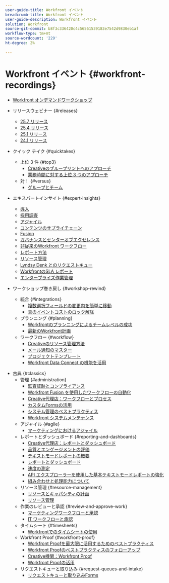```yaml
---
user-guide-title: Workfront イベント
breadcrumb-title: Workfront イベント
user-guide-description: Workfront イベント
solution: Workfront
source-git-commit: b8f3c336420c4c56561539183e7542d9830eb1af
workflow-type: tm+mt
source-wordcount: '229'
ht-degree: 2%

---
```



# Workfront イベント {#workfront-recordings}

+ [Workfront オンデマンドワークショップ](overview.md)

+ リリースウェビナー {#releases}
   + [25.7 リリース](releases/25-7-release-webinar.md)
   + [25.4 リリース](releases/25-4-release-webinar.md)
   + [25.1 リリース](releases/25-1-release-webinar.md)
   + [24.1 リリース](releases/24-1-release-webinar.md)
+ クイック テイク {#quicktakes}
   + 上位 3 件 {#top3}
      + [Creativeのブループリントへのアプローチ](top3/blueprints.md)
      + [業務時間に対する上位 3 つのアプローチ](top3/office-hours.md)
   + 対！ {#versus}
      + [グループとチーム](versus/groups-vs-teams.md)
+ エキスパートインサイト {#expert-insights}
   + [導入](expert-insights/adoption.md)
   + [採用調査](expert-insights/adoption-surveys.md)
   + [アジャイル](expert-insights/agile.md)
   + [コンテンツのサプライチェーン](expert-insights/content-supply-chain.md)
   + [Fusion](expert-insights/fusion.md)
   + [ガバナンスとセンターオブエクセレンス](expert-insights/centers-of-excellence.md)
   + [非従来のWorkfront ワークフロー](expert-insights/non-traditional-workfront-workflows.md)
   + [レポート方法](expert-insights/reporting-practices.md)
   + [リソース管理](expert-insights/resource-management.md)
   + [Lyndsy Denk とのリクエストキュー](expert-insights/request-queues.md)
   + [WorkfrontのSLA レポート](expert-insights/sla-reporting.md)
   + [エンタープライズ作業管理](expert-insights/enterprise-work-management.md)
+ ワークショップ巻き戻し {#workshop-rewind}
   + 統合 {#integrations}
      + [複数選択フィールドの変更内を簡単に移動](workshop-rewind/integrations/mulit-select-fields.md)
      + [真のイベントコストのロック解除](workshop-rewind/integrations/event-costs.md)
   + プランニング {#planning}
      + [Workfrontのプランニングによるチームレベルの成功](workshop-rewind/planning/team-success-workfront-planning.md)
      + [最新のWorkfront計画](workshop-rewind/planning/workfront-planning.md)
   + ワークフロー {#workflow}
      + [Creativeのリソース管理方法](classics/creative-ways-of-managing-resources.md)
      + [メール通知のマスター](workshop-rewind/workflow/email-notifications.md)
      + [プロジェクトテンプレート](workshop-rewind/workflow/project-templates.md)
      + [Workfront Data Connect の機能を活用](workshop-rewind/workflow/data-connect.md)

<!--  + Planning {#planning}
  + Integrations {#integrations}
-->

+ 古典 {#classics}
   + 管理 {#administration}
      + [監査証跡とコンプライアンス](user-groups/audit-trails-and-compliance.md)
      + [Workfront Fusion を使用したワークフローの自動化](user-groups/automating-workflows-with-workfront-fusion.md)
      + [Creative代理店：ワークフローとプロセス](user-groups/creative-agencies-workflows-and-process.md)
      + [カスタムFormsの活用](user-groups/leveraging-custom-forms.md)
      + [システム管理のベストプラクティス](user-groups/system-admin-best-practices.md)
      + [Workfront システムメンテナンス](user-groups/workfront-system-maintenance.md)
   + アジャイル {#agile}
      + [マーケティングにおけるアジャイル](user-groups/agile-in-marketing.md)
   + レポートとダッシュボード {#reporting-and-dashboards}
      + [Creative代理店：レポートとダッシュボード](user-groups/creative-agencies-reporting-and-dashboards.md)
      + [品質とエンゲージメントの評価](classics/gauging-quality-and-engagement.md)
      + [テキストモードレポートの概要](classics/introduction-to-text-mode-reporting.md)
      + [レポートとダッシュボード](user-groups/reporting-and-dashboards.md)
      + [速度の測定](classics/measuring-velocity.md)
      + [API エクスプローラーを使用した基本テキストモードレポートの強化](classics/supercharge-basic-text-mode-reporting-using-the-api-explorer.md)
      + [組み合わせと処理能力について](classics/understanding-mix-and-capacity.md)
   + リソース管理 {#resource-management}
      + [リソースとキャパシティの計画](user-groups/resource-and-capacity-planning.md)
      + [リソース管理](user-groups/resource-management.md)
   + 作業のレビューと承認 {#review-and-approve-work}
      + [マーケティングワークフローと承認](user-groups/marketing-workflows-and-approvals.md)
      + [IT ワークフローと承認](user-groups/it-workflows-and-approvals.md)
   + タイムシート {#timesheets}
      + [Workfrontでのタイムシートの使用](user-groups/utilizing-timesheets-in-workfront.md)
   + Workfront Proof {#workfront-proof}
      + [Workfront Proofを最大限に活用するためのベストプラクティス](classics/best-practices-to-maximize-workfront-proof.md)
      + [Workfront Proofのベストプラクティスのフォローアップ](classics/follow-up-to-workfront-proof-best-practices.md)
      + [Creative機関：Workfront Proof](user-groups/creative-agencies-workfront-proof.md)
      + [Workfront Proofの活用](user-groups/leveraging-workfront-proof.md)
   + リクエストキューと取り込み {#request-queues-and-intake}
      + [リクエストキューと取り込みForms](user-groups/request-queues-and-intake-forms.md)



